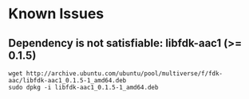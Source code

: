 # Known Issues

## Dependency is not satisfiable: libfdk-aac1 \(&gt;= 0.1.5\)

```text
wget http://archive.ubuntu.com/ubuntu/pool/multiverse/f/fdk-aac/libfdk-aac1_0.1.5-1_amd64.deb 
sudo dpkg -i libfdk-aac1_0.1.5-1_amd64.deb
```



